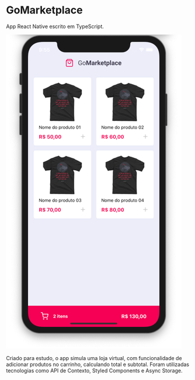 # GoMarketplace

App React Native escrito em TypeScript.

![Screenshot](docs/images/screenshot.png)

Criado para estudo, o app simula uma loja virtual, com funcionalidade de adicionar produtos no carrinho, calculando total e subtotal.
Foram utilizadas tecnologias como API de Contexto, Styled Components e Async Storage.
